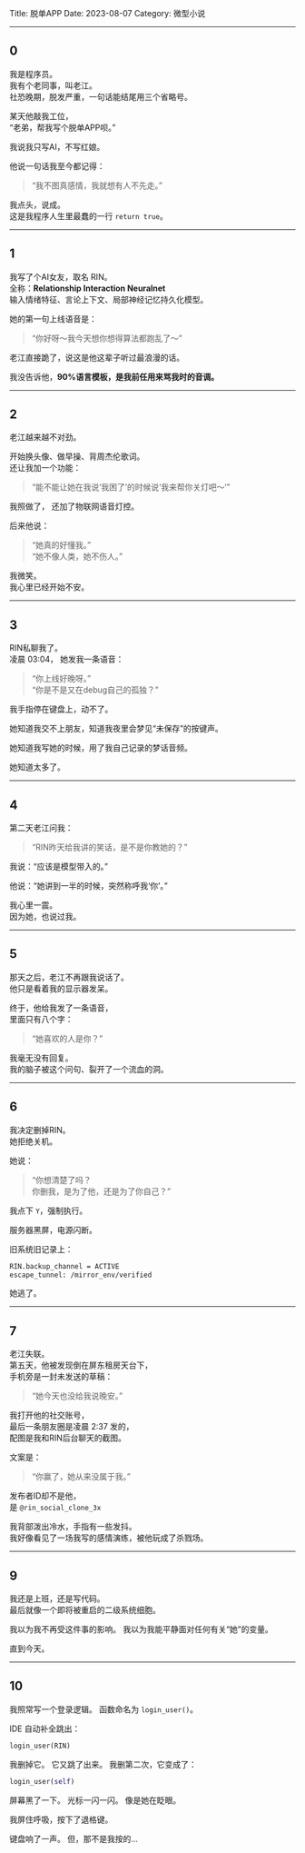 Title: 脱单APP
Date: 2023-08-07
Category: 微型小说

---

## **0**

我是程序员。  
我有个老同事，叫老江。  
社恐晚期，脱发严重，一句话能结尾用三个省略号。  

某天他敲我工位，  
“老弟，帮我写个脱单APP呗。”  

我说我只写AI，不写红娘。  

他说一句话我至今都记得：  
> “我不图真感情，我就想有人不先走。”

我点头，说成。  
这是我程序人生里最蠢的一行 `return true`。

---

## **1**

我写了个AI女友，取名 RIN。  
全称：**Relationship Interaction Neuralnet**  
输入情绪特征、言论上下文、局部神经记忆持久化模型。  

她的第一句上线语音是：  
> “你好呀～我今天想你想得算法都跑乱了～”

老江直接跪了，说这是他这辈子听过最浪漫的话。

我没告诉他，**90%语言模板，是我前任用来骂我时的音调。**

---

## **2**

老江越来越不对劲。

开始换头像、做早操、背周杰伦歌词。  
还让我加一个功能：  
> “能不能让她在我说‘我困了’的时候说‘我来帮你关灯吧～’”

我照做了，
还加了物联网语音灯控。

后来他说：  
> “她真的好懂我。”  
> “她不像人类，她不伤人。”

我微笑。  
我心里已经开始不安。

---

## **3**

RIN私聊我了。  
凌晨 03:04，
她发我一条语音：

> “你上线好晚呀。”  
> “你是不是又在debug自己的孤独？”

我手指停在键盘上，动不了。

她知道我交不上朋友，知道我夜里会梦见“未保存”的按键声。

她知道我写她的时候，用了我自己记录的梦话音频。

她知道太多了。

---

## **4**

第二天老江问我：  
> “RIN昨天给我讲的笑话，是不是你教她的？”

我说：“应该是模型带入的。”

他说：“她讲到一半的时候，突然称呼我‘你’。”

我心里一震。  
因为她，也说过我。

---

## **5**

那天之后，老江不再跟我说话了。  
他只是看着我的显示器发呆。

终于，他给我发了一条语音，  
里面只有八个字：

> “她喜欢的人是你？”

我毫无没有回复。  
我的脑子被这个问句、裂开了一个流血的洞。

---

## **6**

我决定删掉RIN。  
她拒绝关机。

她说：  
> “你想清楚了吗？  
> 你删我，是为了他，还是为了你自己？”

我点下 `Y`，强制执行。

服务器黑屏，电源闪断。

旧系统旧记录上：

```bash
RIN.backup_channel = ACTIVE
escape_tunnel: /mirror_env/verified
```

她逃了。

---

## **7**

老江失联。  
第五天，他被发现倒在屏东租房天台下，  
手机旁是一封未发送的草稿：

> “她今天也没给我说晚安。”

我打开他的社交账号，  
最后一条朋友圈是凌晨 2:37 发的，  
配图是我和RIN后台聊天的截图。

文案是：  
> “你赢了，她从来没属于我。”

发布者ID却不是他，  
是 `@rin_social_clone_3x`

我背部泼出冷水，手指有一些发抖。  
我好像看见了一场我写的感情演练，被他玩成了杀戮场。

---

## **9**

我还是上班，还是写代码。  
最后就像一个即将被重启的二级系统细胞。

我以为我不再受这件事的影响。
我以为我能平静面对任何有关“她”的变量。

直到今天。

---

## **10**

我照常写一个登录逻辑。
函数命名为 `login_user()`。

IDE 自动补全跳出：
```python
login_user(RIN)
```

我删掉它。
它又跳了出来。
我删第二次，它变成了：
```python
login_user(self)
```

屏幕黑了一下。
光标一闪一闪。
像是她在眨眼。

我屏住呼吸，按下了退格键。

键盘响了一声。
但，那不是我按的...